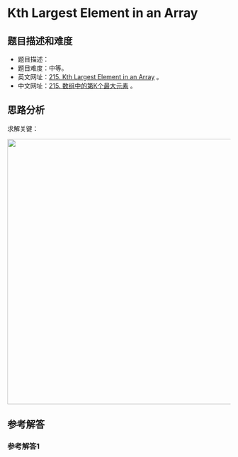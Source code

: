 # Kth Largest Element in an Array

## 题目描述和难度
+ 题目描述：
+ 题目难度：中等。
+ 英文网址：[215. Kth Largest Element in an Array](https://leetcode.com/problems/kth-largest-element-in-an-array/description/)  。
+ 中文网址：[215. 数组中的第K个最大元素](https://leetcode-cn.com/problems/kth-largest-element-in-an-array/description/)  。
## 思路分析
求解关键：

<img src="https://liweiwei1419.github.io/images/leetcode-solution/" width="600">

## 参考解答
### 参考解答1

```java

```